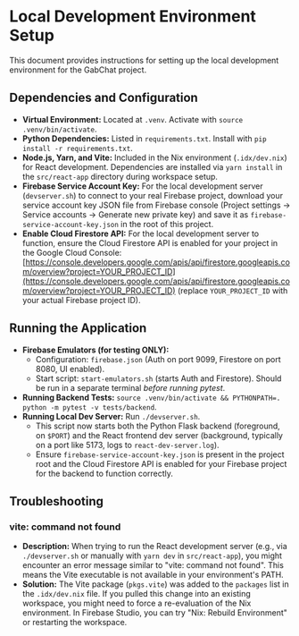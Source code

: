 # Local Development Environment Setup

This document provides instructions for setting up the local development environment for the GabChat project.

## Dependencies and Configuration

*   **Virtual Environment:** Located at `.venv`. Activate with `source .venv/bin/activate`.
*   **Python Dependencies:** Listed in `requirements.txt`. Install with `pip install -r requirements.txt`.
*   **Node.js, Yarn, and Vite:** Included in the Nix environment (`.idx/dev.nix`) for React development. Dependencies are installed via `yarn install` in the `src/react-app` directory during workspace setup.
*   **Firebase Service Account Key:** For the local development server (`devserver.sh`) to connect to your real Firebase project, download your service account key JSON file from Firebase console (Project settings -> Service accounts -> Generate new private key) and save it as `firebase-service-account-key.json` in the root of this project.
*   **Enable Cloud Firestore API:** For the local development server to function, ensure the Cloud Firestore API is enabled for your project in the Google Cloud Console: [https://console.developers.google.com/apis/api/firestore.googleapis.com/overview?project=YOUR_PROJECT_ID](https://console.developers.google.com/apis/api/firestore.googleapis.com/overview?project=YOUR_PROJECT_ID) (replace `YOUR_PROJECT_ID` with your actual Firebase project ID).

## Running the Application

*   **Firebase Emulators (for testing ONLY):**
    *   Configuration: `firebase.json` (Auth on port 9099, Firestore on port 8080, UI enabled).
    *   Start script: `start-emulators.sh` (starts Auth and Firestore). Should be run in a separate terminal *before running pytest*.
*   **Running Backend Tests:** `source .venv/bin/activate && PYTHONPATH=. python -m pytest -v tests/backend`.
*   **Running Local Dev Server:** Run `./devserver.sh`.
    *   This script now starts both the Python Flask backend (foreground, on `$PORT`) and the React frontend dev server (background, typically on a port like 5173, logs to `react-dev-server.log`).
    *   Ensure `firebase-service-account-key.json` is present in the project root and the Cloud Firestore API is enabled for your Firebase project for the backend to function correctly.

## Troubleshooting

### vite: command not found

*   **Description:** When trying to run the React development server (e.g., via `./devserver.sh` or manually with `yarn dev` in `src/react-app`), you might encounter an error message similar to "vite: command not found". This means the Vite executable is not available in your environment's PATH.
*   **Solution:** The Vite package (`pkgs.vite`) was added to the `packages` list in the `.idx/dev.nix` file. If you pulled this change into an existing workspace, you might need to force a re-evaluation of the Nix environment. In Firebase Studio, you can try "Nix: Rebuild Environment" or restarting the workspace.
